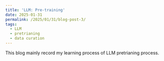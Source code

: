 ```yaml
---
title: 'LLM: Pre-training'
date: 2025-01-31
permalink: /2025/01/31/blog-post-3/
tags:
  - LLM
  - pretrianing
  - data curation
---
```


This blog mainly record my learning process of LLM pretrianing process. 
